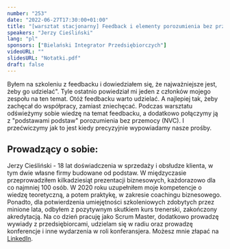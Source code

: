 ```yaml
---
number: "253"
date: "2022-06-27T17:30:00+01:00"
title: "[warsztat stacjonarny] Feedback i elementy porozumienia bez przemocy (NVC) - krótko, praktycznie i na temat"
speakers: "Jerzy Cieśliński"
lang: "pl"
sponsors: ["Bielański Integrator Przedsiębiorczych"]
videoURL: ""
slidesURL: "Notatki.pdf"
draft: false
---
```

Byłem na szkoleniu z feedbacku i dowiedziałem się, że najważniejsze jest, żeby go udzielać". Tyle ostatnio powiedział mi jeden z członków mojego zespołu na ten temat. Otóż feedbacku warto udzielać. A najlepiej tak, żeby zachęcał do współpracy, zamiast zniechęcać. Podczas warsztatu odświeżymy sobie wiedzę na temat feedbacku, a dodatkowo połączymy ją z "podstawami podstaw" porozumienia bez przemocy (NVC). I przećwiczymy jak to jest kiedy precyzyjnie wypowiadamy nasze prośby.

## Prowadzący o sobie:

Jerzy Cieśliński - 18 lat doświadczenia w sprzedaży i obsłudze klienta, w tym dwie własne firmy budowane od podstaw.
W międzyczasie przeprowadziłem kilkadziesiąt prezentacji biznesowych, każdorazowo dla co najmniej 100 osób.
W 2020 roku uzupełniłem moje kompetencje o wiedzę teoretyczną, a potem praktykę, w zakresie coachingu biznesowego. Ponadto, dla potwierdzenia umiejętności szkoleniowych zdobytych przez minione lata, odbyłem z pozytywnym skutkiem kurs trenerski, zakończony akredytacją.
Na co dzień pracuję jako Scrum Master, dodatkowo prowadzę wywiady z przedsiębiorcami, udzielam się w radiu oraz prowadzę konferencje i inne wydarzenia w roli konferansjera.
Możesz mnie złapać na <a href="[https://www.linkedin.com/in/justyna-redzikowska/](https://www.linkedin.com/in/jerzy-cieslinski/)" target="_blank">LinkedIn</a>.


